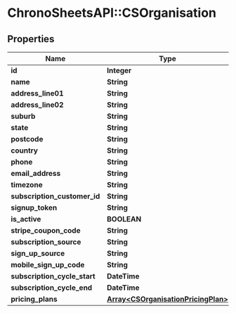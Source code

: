 # ChronoSheetsAPI::CSOrganisation

## Properties
Name | Type | Description | Notes
------------ | ------------- | ------------- | -------------
**id** | **Integer** |  | [optional] 
**name** | **String** |  | [optional] 
**address_line01** | **String** |  | [optional] 
**address_line02** | **String** |  | [optional] 
**suburb** | **String** |  | [optional] 
**state** | **String** |  | [optional] 
**postcode** | **String** |  | [optional] 
**country** | **String** |  | [optional] 
**phone** | **String** |  | [optional] 
**email_address** | **String** |  | [optional] 
**timezone** | **String** |  | [optional] 
**subscription_customer_id** | **String** |  | [optional] 
**signup_token** | **String** |  | [optional] 
**is_active** | **BOOLEAN** |  | [optional] 
**stripe_coupon_code** | **String** |  | [optional] 
**subscription_source** | **String** |  | [optional] 
**sign_up_source** | **String** |  | [optional] 
**mobile_sign_up_code** | **String** |  | [optional] 
**subscription_cycle_start** | **DateTime** |  | [optional] 
**subscription_cycle_end** | **DateTime** |  | [optional] 
**pricing_plans** | [**Array&lt;CSOrganisationPricingPlan&gt;**](CSOrganisationPricingPlan.md) |  | [optional] 


